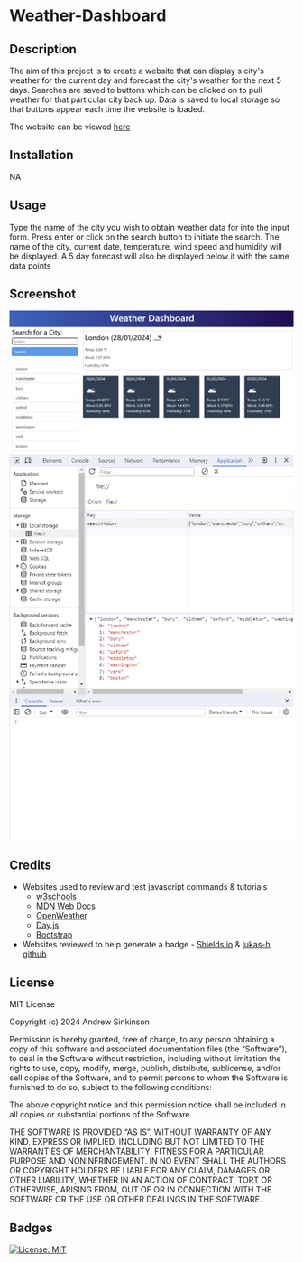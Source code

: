 # Weather-Dashboard


## Description

The aim of this project is to create a website that can display s city's weather for the current day and forecast the city's weather for the next 5 days. Searches are saved to buttons which can be clicked on to pull weather for that particular city back up. Data is saved to local storage so that buttons appear each time the website is loaded.

The website can be viewed [here](file:///C:/Users/Andrew/bootcamp/Challenges/week-8/Weather-Dashboard/index.html?)

## Installation

NA

## Usage

Type the name of the city you wish to obtain weather data for into the input form.  Press enter or click on the search button to initiate the search. The name of the city, current date, temperature, wind speed and humidity will be displayed. A 5 day forecast will also be displayed below it with the same data points

## Screenshot
![screenshot showing the webpage in use](screenshot1.jpg) 
![screenshot showing the webpage in use](screenshot2.jpg) 
    
## Credits

- Websites used to review and test javascript commands & tutorials 
    - [w3schools](https://www.w3schools.com/html/default.asp) 
    - [MDN Web Docs](https://developer.mozilla.org/en-US/docs/Learn/HTML)
    - [OpenWeather](https://openweathermap.org/forecast5)
    - [Day.js](https://day.js.org/docs/en/display/format)
    - [Bootstrap](https://getbootstrap.com/docs/5.3/getting-started/introduction/)
- Websites reviewed to help generate a badge - [Shields.io](https://shields.io/badges) & [lukas-h github](https://gist.github.com/lukas-h/2a5d00690736b4c3a7ba)

## License

MIT License

Copyright (c) 2024 Andrew Sinkinson

Permission is hereby granted, free of charge, to any person obtaining a copy of this software and associated documentation files (the “Software”), to deal in the Software without restriction, including without limitation the rights to use, copy, modify, merge, publish, distribute, sublicense, and/or sell copies of the Software, and to permit persons to whom the Software is furnished to do so, subject to the following conditions:

The above copyright notice and this permission notice shall be included in all copies or substantial portions of the Software.

THE SOFTWARE IS PROVIDED “AS IS”, WITHOUT WARRANTY OF ANY KIND, EXPRESS OR IMPLIED, INCLUDING BUT NOT LIMITED TO THE WARRANTIES OF MERCHANTABILITY, FITNESS FOR A PARTICULAR PURPOSE AND NONINFRINGEMENT. IN NO EVENT SHALL THE AUTHORS OR COPYRIGHT HOLDERS BE LIABLE FOR ANY CLAIM, DAMAGES OR OTHER LIABILITY, WHETHER IN AN ACTION OF CONTRACT, TORT OR OTHERWISE, ARISING FROM, OUT OF OR IN CONNECTION WITH THE SOFTWARE OR THE USE OR OTHER DEALINGS IN THE SOFTWARE.

## Badges

[![License: MIT](https://img.shields.io/badge/License-MIT-blue)](https://opensource.org/licenses/MIT)